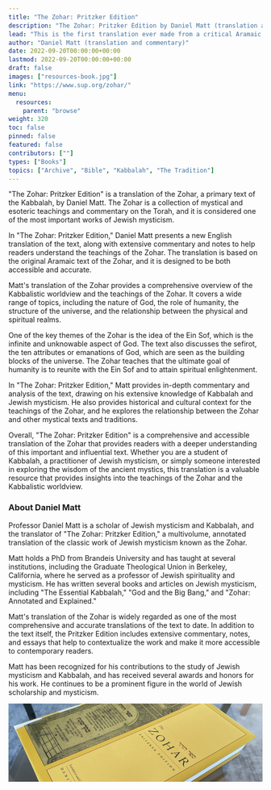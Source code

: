 ```yaml
---
title: "The Zohar: Pritzker Edition"
description: "The Zohar: Pritzker Edition by Daniel Matt (translation and commentary), 2018"
lead: "This is the first translation ever made from a critical Aramaic text of the Zohar, which has been established by Professor Daniel Matt based on a wide range of original manuscripts. The work spans twelve volumes. The extensive commentary, appearing at the bottom of each page, clarifies the kabbalistic symbolism and terminology, and cites sources and parallels from biblical, rabbinic, and kabbalistic texts."
author: "Daniel Matt (translation and commentary)"
date: 2022-09-20T00:00:00+00:00
lastmod: 2022-09-20T00:00:00+00:00
draft: false
images: ["resources-book.jpg"]
link: "https://www.sup.org/zohar/"
menu:
  resources:
    parent: "browse"
weight: 320
toc: false
pinned: false
featured: false
contributors: [""]
types: ["Books"]
topics: ["Archive", "Bible", "Kabbalah", "The Tradition"]
---
```


"The Zohar: Pritzker Edition" is a translation of the Zohar, a primary text of the Kabbalah, by Daniel Matt. The Zohar is a collection of mystical and esoteric teachings and commentary on the Torah, and it is considered one of the most important works of Jewish mysticism.

In "The Zohar: Pritzker Edition," Daniel Matt presents a new English translation of the text, along with extensive commentary and notes to help readers understand the teachings of the Zohar. The translation is based on the original Aramaic text of the Zohar, and it is designed to be both accessible and accurate.

Matt's translation of the Zohar provides a comprehensive overview of the Kabbalistic worldview and the teachings of the Zohar. It covers a wide range of topics, including the nature of God, the role of humanity, the structure of the universe, and the relationship between the physical and spiritual realms.

One of the key themes of the Zohar is the idea of the Ein Sof, which is the infinite and unknowable aspect of God. The text also discusses the sefirot, the ten attributes or emanations of God, which are seen as the building blocks of the universe. The Zohar teaches that the ultimate goal of humanity is to reunite with the Ein Sof and to attain spiritual enlightenment.

In "The Zohar: Pritzker Edition," Matt provides in-depth commentary and analysis of the text, drawing on his extensive knowledge of Kabbalah and Jewish mysticism. He also provides historical and cultural context for the teachings of the Zohar, and he explores the relationship between the Zohar and other mystical texts and traditions.

Overall, "The Zohar: Pritzker Edition" is a comprehensive and accessible translation of the Zohar that provides readers with a deeper understanding of this important and influential text. Whether you are a student of Kabbalah, a practitioner of Jewish mysticism, or simply someone interested in exploring the wisdom of the ancient mystics, this translation is a valuable resource that provides insights into the teachings of the Zohar and the Kabbalistic worldview.

### About Daniel Matt

Professor Daniel Matt is a scholar of Jewish mysticism and Kabbalah, and the translator of "The Zohar: Pritzker Edition," a multivolume, annotated translation of the classic work of Jewish mysticism known as the Zohar.

Matt holds a PhD from Brandeis University and has taught at several institutions, including the Graduate Theological Union in Berkeley, California, where he served as a professor of Jewish spirituality and mysticism. He has written several books and articles on Jewish mysticism, including "The Essential Kabbalah," "God and the Big Bang," and "Zohar: Annotated and Explained."

Matt's translation of the Zohar is widely regarded as one of the most comprehensive and accurate translations of the text to date. In addition to the text itself, the Pritzker Edition includes extensive commentary, notes, and essays that help to contextualize the work and make it more accessible to contemporary readers.

Matt has been recognized for his contributions to the study of Jewish mysticism and Kabbalah, and has received several awards and honors for his work. He continues to be a prominent figure in the world of Jewish scholarship and mysticism.

![Image](images/the-zohar-pritzker-edition-book.jpg "The Zohar, Pritzker Edition 2018 — Translation and commentary by Daniel Matt")
